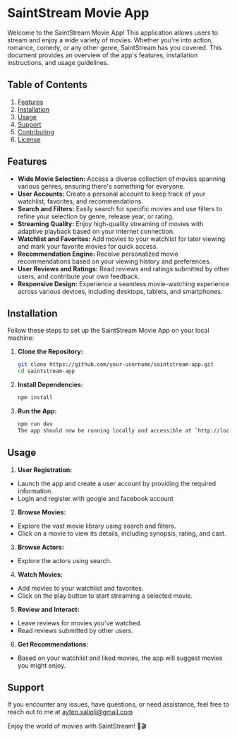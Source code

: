 # SaintStream Movie App

Welcome to the SaintStream Movie App! This application allows users to stream and enjoy a wide variety of movies. Whether you're into action, romance, comedy, or any other genre, SaintStream has you covered. This document provides an overview of the app's features, installation instructions, and usage guidelines.

## Table of Contents

1. [Features](#features)
2. [Installation](#installation)
3. [Usage](#usage)
4. [Support](#support)
5. [Contributing](#contributing)
6. [License](#license)

## Features

- **Wide Movie Selection:** Access a diverse collection of movies spanning various genres, ensuring there's something for everyone.
- **User Accounts:** Create a personal account to keep track of your watchlist, favorites, and recommendations.
- **Search and Filters:** Easily search for specific movies and use filters to refine your selection by genre, release year, or rating.
- **Streaming Quality:** Enjoy high-quality streaming of movies with adaptive playback based on your internet connection.
- **Watchlist and Favorites:** Add movies to your watchlist for later viewing and mark your favorite movies for quick access.
- **Recommendation Engine:** Receive personalized movie recommendations based on your viewing history and preferences.
- **User Reviews and Ratings:** Read reviews and ratings submitted by other users, and contribute your own feedback.
- **Responsive Design:** Experience a seamless movie-watching experience across various devices, including desktops, tablets, and smartphones.

## Installation

Follow these steps to set up the SaintStream Movie App on your local machine:

1. **Clone the Repository:**

   ```bash
   git clone https://github.com/your-username/saintstream-app.git
   cd saintstream-app

   ```

2. **Install Dependencies:**

   ```bash
   npm install
   ```

3. **Run the App:**

   ```bash
   npm run dev
   The app should now be running locally and accessible at `http://localhost:5173`.
   ```

## Usage

1. **User Registration:**

- Launch the app and create a user account by providing the required information.
- Login and register with google and facebook account

2. **Browse Movies:**

- Explore the vast movie library using search and filters.
- Click on a movie to view its details, including synopsis, rating, and cast.

3. **Browse Actors:**

- Explore the actors using search.

4. **Watch Movies:**

- Add movies to your watchlist and favorites.
- Click on the play button to start streaming a selected movie.

5. **Review and Interact:**

- Leave reviews for movies you've watched.
- Read reviews submitted by other users.

6. **Get Recommendations:**

- Based on your watchlist and liked movies, the app will suggest movies you might enjoy.

## Support

If you encounter any issues, have questions, or need assistance, feel free to reach out to me at ayten.xaliqli@gmail.com

Enjoy the world of movies with SaintStream! 🍿🎬
